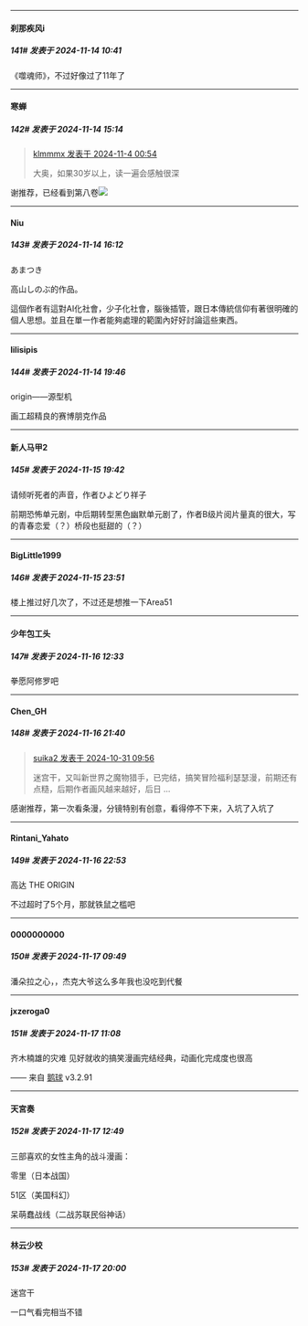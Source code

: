 ﻿
*****

####  刹那疾风i  
##### 141#       发表于 2024-11-14 10:41

《噬魂师》，不过好像过了11年了


*****

####  寒蝉  
##### 142#       发表于 2024-11-14 15:14

<blockquote><a href="httphttps://bbs.saraba1st.com/2b/forum.php?mod=redirect&amp;goto=findpost&amp;pid=66612295&amp;ptid=2204864" target="_blank">klmmmx 发表于 2024-11-4 00:54</a>

大奥，如果30岁以上，读一遍会感触很深</blockquote>
谢推荐，已经看到第八卷<img src="https://static.saraba1st.com/image/smiley/face2017/084.png" referrerpolicy="no-referrer">


*****

####  Niu  
##### 143#       发表于 2024-11-14 16:12

あまつき

高山しのぶ的作品。

這個作者有這對AI化社會，少子化社會，腦後插管，跟日本傳統信仰有著很明確的個人思想。並且在單一作者能夠處理的範圍內好好討論這些東西。


*****

####  lilisipis  
##### 144#       发表于 2024-11-14 19:46

origin——源型机

画工超精良的赛博朋克作品


*****

####  新人马甲2  
##### 145#       发表于 2024-11-15 19:42

请倾听死者的声音，作者ひよどり祥子

前期恐怖单元剧，中后期转型黑色幽默单元剧了，作者B级片阅片量真的很大，写的青春恋爱（？）桥段也挺甜的（？）


*****

####  BigLittle1999  
##### 146#       发表于 2024-11-15 23:51

楼上推过好几次了，不过还是想推一下Area51


*****

####  少年包工头  
##### 147#       发表于 2024-11-16 12:33

拳愿阿修罗吧


*****

####  Chen_GH  
##### 148#       发表于 2024-11-16 21:40

<blockquote><a href="httphttps://bbs.saraba1st.com/2b/forum.php?mod=redirect&amp;goto=findpost&amp;pid=66583472&amp;ptid=2204864" target="_blank">suika2 发表于 2024-10-31 09:56</a>

迷宫干，又叫新世界之魔物猎手，已完结，搞笑冒险福利瑟瑟漫，前期还有点糙，后期作者画风越来越好，后日 ...</blockquote>
感谢推荐，第一次看条漫，分镜特别有创意，看得停不下来，入坑了入坑了


*****

####  Rintani_Yahato  
##### 149#       发表于 2024-11-16 22:53

高达 THE ORIGIN

不过超时了5个月，那就铁鼠之槛吧


*****

####  0000000000  
##### 150#       发表于 2024-11-17 09:49

潘朵拉之心，，杰克大爷这么多年我也没吃到代餐


*****

####  jxzeroga0  
##### 151#       发表于 2024-11-17 11:08

齐木楠雄的灾难
见好就收的搞笑漫画完结经典，动画化完成度也很高

—— 来自 [鹅球](https://www.pgyer.com/GcUxKd4w) v3.2.91


*****

####  天宮奏  
##### 152#       发表于 2024-11-17 12:49

三部喜欢的女性主角的战斗漫画：

零里（日本战国）

51区（美国科幻）

呆萌蠢战线（二战苏联民俗神话）


*****

####  林云少校  
##### 153#       发表于 2024-11-17 20:00

迷宫干

一口气看完相当不错

